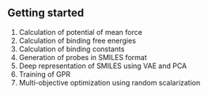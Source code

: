 
Getting started
--

1. Calculation of potential of mean force
2. Calculation of binding free energies
3. Calculation of binding constants
4. Generation of probes in SMILES format
5. Deep representation of SMILES using VAE and PCA
6. Training of GPR
7. Multi-objective optimization using random scalarization
